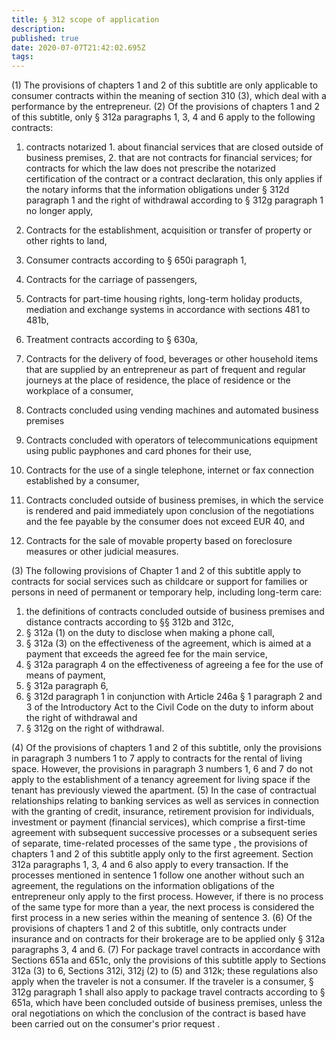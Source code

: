 ```yaml
---
title: § 312 scope of application
description: 
published: true
date: 2020-07-07T21:42:02.695Z
tags: 
---
```


(1) The provisions of chapters 1 and 2 of this subtitle are only applicable to consumer contracts within the meaning of section 310 (3), which deal with a performance by the entrepreneur.
(2) Of the provisions of chapters 1 and 2 of this subtitle, only § 312a paragraphs 1, 3, 4 and 6 apply to the following contracts:
1. contracts notarized
		1. about financial services that are closed outside of business premises,
		2. that are not contracts for financial services; for contracts for which the law does not prescribe the notarized certification of the contract or a contract declaration, this only applies if the notary informs that the information obligations under § 312d paragraph 1 and the right of withdrawal according to § 312g paragraph 1 no longer apply,

2. Contracts for the establishment, acquisition or transfer of property or other rights to land,
3. Consumer contracts according to § 650i paragraph 1,
4. Contracts for the carriage of passengers,
5. Contracts for part-time housing rights, long-term holiday products, mediation and exchange systems in accordance with sections 481 to 481b,
6. Treatment contracts according to § 630a,
7. Contracts for the delivery of food, beverages or other household items that are supplied by an entrepreneur as part of frequent and regular journeys at the place of residence, the place of residence or the workplace of a consumer,
8. Contracts concluded using vending machines and automated business premises
9. Contracts concluded with operators of telecommunications equipment using public payphones and card phones for their use,
10. Contracts for the use of a single telephone, internet or fax connection established by a consumer,
11. Contracts concluded outside of business premises, in which the service is rendered and paid immediately upon conclusion of the negotiations and the fee payable by the consumer does not exceed EUR 40, and
12. Contracts for the sale of movable property based on foreclosure measures or other judicial measures.

(3) The following provisions of Chapter 1 and 2 of this subtitle apply to contracts for social services such as childcare or support for families or persons in need of permanent or temporary help, including long-term care:
1. the definitions of contracts concluded outside of business premises and distance contracts according to §§ 312b and 312c,
2. § 312a (1) on the duty to disclose when making a phone call,
3. § 312a (3) on the effectiveness of the agreement, which is aimed at a payment that exceeds the agreed fee for the main service,
4. § 312a paragraph 4 on the effectiveness of agreeing a fee for the use of means of payment,
5. § 312a paragraph 6,
6. § 312d paragraph 1 in conjunction with Article 246a § 1 paragraph 2 and 3 of the Introductory Act to the Civil Code on the duty to inform about the right of withdrawal and
7. § 312g on the right of withdrawal.

(4) Of the provisions of chapters 1 and 2 of this subtitle, only the provisions in paragraph 3 numbers 1 to 7 apply to contracts for the rental of living space. However, the provisions in paragraph 3 numbers 1, 6 and 7 do not apply to the establishment of a tenancy agreement for living space if the tenant has previously viewed the apartment.
(5) In the case of contractual relationships relating to banking services as well as services in connection with the granting of credit, insurance, retirement provision for individuals, investment or payment (financial services), which comprise a first-time agreement with subsequent successive processes or a subsequent series of separate, time-related processes of the same type , the provisions of chapters 1 and 2 of this subtitle apply only to the first agreement. Section 312a paragraphs 1, 3, 4 and 6 also apply to every transaction. If the processes mentioned in sentence 1 follow one another without such an agreement, the regulations on the information obligations of the entrepreneur only apply to the first process. However, if there is no process of the same type for more than a year, the next process is considered the first process in a new series within the meaning of sentence 3.
(6) Of the provisions of chapters 1 and 2 of this subtitle, only contracts under insurance and on contracts for their brokerage are to be applied only § 312a paragraphs 3, 4 and 6.
(7) For package travel contracts in accordance with Sections 651a and 651c, only the provisions of this subtitle apply to Sections 312a (3) to 6, Sections 312i, 312j (2) to (5) and 312k; these regulations also apply when the traveler is not a consumer. If the traveler is a consumer, § 312g paragraph 1 shall also apply to package travel contracts according to § 651a, which have been concluded outside of business premises, unless the oral negotiations on which the conclusion of the contract is based have been carried out on the consumer's prior request .



